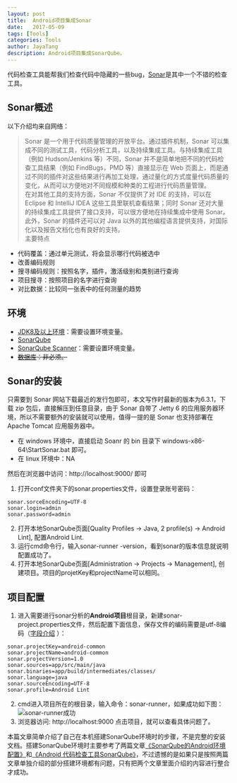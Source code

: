 ```yaml
---
layout: post  
title:  Android项目集成Sonar
date:   2017-05-09 
tags: [Tools]  
categories: Tools  
author: JayaTang  
description: Android项目集成SonarQube。  
---
```

代码检查工具能帮我们检查代码中隐藏的一些bug，[Sonar](https://www.sonarqube.org/)是其中一个不错的检查工具。  

## Sonar概述
以下介绍均来自网络：
>  Sonar 是一个用于代码质量管理的开放平台。通过插件机制，Sonar 可以集成不同的测试工具，代码分析工具，以及持续集成工具。与持续集成工具（例如 Hudson/Jenkins 等）不同，Sonar 并不是简单地把不同的代码检查工具结果（例如 FindBugs，PMD 等）直接显示在 Web 页面上，而是通过不同的插件对这些结果进行再加工处理，通过量化的方式度量代码质量的变化，从而可以方便地对不同规模和种类的工程进行代码质量管理。  
  在对其他工具的支持方面，Sonar 不仅提供了对 IDE 的支持，可以在 Eclipse 和 IntelliJ IDEA 这些工具里联机查看结果；同时 Sonar 还对大量的持续集成工具提供了接口支持，可以很方便地在持续集成中使用 Sonar。  
  此外，Sonar 的插件还可以对 Java 以外的其他编程语言提供支持，对国际化以及报告文档化也有良好的支持。  
  主要特点  
  - 代码覆盖：通过单元测试，将会显示哪行代码被选中
  - 改善编码规则
  - 搜寻编码规则：按照名字，插件，激活级别和类别进行查询
  - 项目搜寻：按照项目的名字进行查询
  - 对比数据：比较同一张表中的任何测量的趋势


## 环境
- [JDK8及以上环境](http://www.oracle.com/technetwork/java/javase/downloads/index-jsp-138363.html)：需要设置环境变量。
- [SonarQube](https://www.sonarqube.org/downloads/)
- [SonarQube Scanner](http://repo1.maven.org/maven2/org/codehaus/sonar/runner/sonar-runner-dist/2.4/sonar-runner-dist-2.4.zip)：需要设置环境变量。
- ~~[数据库](https://dev.mysql.com/downloads/installer/)：非必须。~~

## Sonar的安装
只需要到 Sonar 网站下载最近的发行包即可，本文写作时最新的版本为6.3.1，下载 zip 包后，直接解压到任意目录，由于 Sonar 自带了 Jetty 6 的应用服务器环境，所以不需要额外的安装就可以使用，值得一提的是 Sonar 也支持部署在 Apache Tomcat 应用服务器中。  
- 在 windows 环境中，直接启动 Soanr 的 bin 目录下 windows-x86-64\StartSonar.bat 即可。
- 在 linux 环境中：NA  

然后在浏览器中访问：http://localhost:9000/ 即可  

1. 打开conf文件夹下的sonar.properties文件，设置登录账号密码：
```
sonar.sorceEncoding=UTF-8
sonar.login=admin
sonar.password=admin
```
2. 打开本地SonarQube页面[Quality Profiles -> Java, 2 profile(s) -> Android Lint], 配置Android Lint.
3. 运行cmd命令行，输入sonar-runner -version，看到sonar的版本信息就说明配置成功了。
4. 打开本地SonarQube页面[Administration -> Projects -> Management], 创建项目。项目的projetKey和projectName可以相同。

## 项目配置
1. 进入需要进行sonar分析的**Android项目**根目录，新建sonar-project.properties文件，然后配置下面信息，保存文件的编码需要是utf-8编码（[字段介绍](http://jingyan.baidu.com/article/e75057f2a2ae8eebc91a8935.html)
）：
```
sonar.projectKey=android-common
sonar.projectName=android-common
sonar.projectVersion=1.0
sonar.sources=app/src/main/java
sonar.binaries=app/build/intermediates/classes/  
sonar.language=java
sonar.sourceEncoding=UTF-8
sonar.profile=Android Lint
```
2. cmd进入项目所在的根目录，输入命令：sonar-runner，如果成功如下图：  
![sonar-runner成功](http://upload-images.jianshu.io/upload_images/1653520-5658fa600d3f9204.png?imageMogr2/auto-orient/strip%7CimageView2/2/w/1240)  
3. 浏览器访问: http://localhost:9000 点击项目，就可以查看具体问题了。  

本篇文章简单介绍了自己在本机搭建SonarQube环境时的步骤，不是完整的安装文档。搭建SonarQube环境时主要参考了两篇文章[《SonarQube的Android环境配置》](http://www.jianshu.com/p/826c80805bb2?nomobile=yes)和[《Android 代码检查工具SonarQube》](http://blog.csdn.net/z69183787/article/details/51502870)，不过遗憾的是如果只是按照两篇文章单独介绍的部分搭建环境都有问题，只有把两个文章里面介绍的内容进行整合才成功。